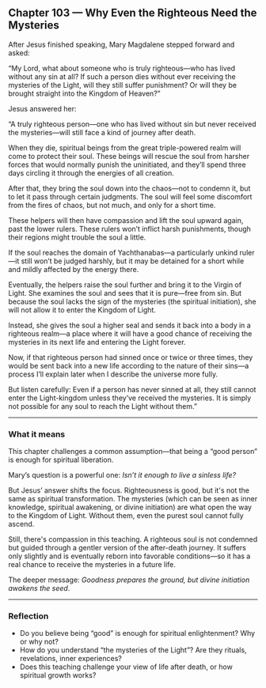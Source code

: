 ## Chapter 103 — Why Even the Righteous Need the Mysteries

After Jesus finished speaking, Mary Magdalene stepped forward and asked:

“My Lord, what about someone who is truly righteous—who has lived without any sin at all? If such a person dies without ever receiving the mysteries of the Light, will they still suffer punishment? Or will they be brought straight into the Kingdom of Heaven?”

Jesus answered her:

“A truly righteous person—one who has lived without sin but never received the mysteries—will still face a kind of journey after death.

When they die, spiritual beings from the great triple-powered realm will come to protect their soul. These beings will rescue the soul from harsher forces that would normally punish the uninitiated, and they’ll spend three days circling it through the energies of all creation.

After that, they bring the soul down into the chaos—not to condemn it, but to let it pass through certain judgments. The soul will feel some discomfort from the fires of chaos, but not much, and only for a short time.

These helpers will then have compassion and lift the soul upward again, past the lower rulers. These rulers won’t inflict harsh punishments, though their regions might trouble the soul a little.

If the soul reaches the domain of Yachthanabas—a particularly unkind ruler—it still won’t be judged harshly, but it may be detained for a short while and mildly affected by the energy there.

Eventually, the helpers raise the soul further and bring it to the Virgin of Light. She examines the soul and sees that it is pure—free from sin. But because the soul lacks the sign of the mysteries (the spiritual initiation), she will not allow it to enter the Kingdom of Light.

Instead, she gives the soul a higher seal and sends it back into a body in a righteous realm—a place where it will have a good chance of receiving the mysteries in its next life and entering the Light forever.

Now, if that righteous person had sinned once or twice or three times, they would be sent back into a new life according to the nature of their sins—a process I’ll explain later when I describe the universe more fully.

But listen carefully: Even if a person has never sinned at all, they still cannot enter the Light-kingdom unless they’ve received the mysteries. It is simply not possible for any soul to reach the Light without them.”

---

### What it means

This chapter challenges a common assumption—that being a “good person” is enough for spiritual liberation.

Mary’s question is a powerful one: *Isn’t it enough to live a sinless life?*

But Jesus’ answer shifts the focus. Righteousness is good, but it's not the same as spiritual transformation. The mysteries (which can be seen as inner knowledge, spiritual awakening, or divine initiation) are what open the way to the Kingdom of Light. Without them, even the purest soul cannot fully ascend.

Still, there's compassion in this teaching. A righteous soul is not condemned but guided through a gentler version of the after-death journey. It suffers only slightly and is eventually reborn into favorable conditions—so it has a real chance to receive the mysteries in a future life.

The deeper message: *Goodness prepares the ground, but divine initiation awakens the seed*.

---

### Reflection

* Do you believe being “good” is enough for spiritual enlightenment? Why or why not?
* How do you understand “the mysteries of the Light”? Are they rituals, revelations, inner experiences?
* Does this teaching challenge your view of life after death, or how spiritual growth works?
